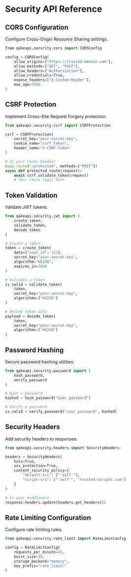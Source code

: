 # Security API Reference

## CORS Configuration

Configure Cross-Origin Resource Sharing settings.

```python
from qakeapi.security.cors import CORSConfig

config = CORSConfig(
    allow_origins=["https://trusted-domain.com"],
    allow_methods=["GET", "POST"],
    allow_headers=["Authorization"],
    allow_credentials=True,
    expose_headers=["X-Custom-Header"],
    max_age=3600
)
```

## CSRF Protection

Implement Cross-Site Request Forgery protection.

```python
from qakeapi.security.csrf import CSRFProtection

csrf = CSRFProtection(
    secret_key="your-secret-key",
    cookie_name="csrf_token",
    header_name="X-CSRF-Token"
)

# In your route handler
@app.route("/protected", methods=["POST"])
async def protected_route(request):
    await csrf.validate_token(request)
    # Your route logic here
```

## Token Validation

Validate JWT tokens.

```python
from qakeapi.security.jwt import (
    create_token,
    validate_token,
    decode_token
)

# Create a token
token = create_token(
    data={"user_id": 123},
    secret_key="your-secret-key",
    algorithm="HS256",
    expires_in=3600
)

# Validate a token
is_valid = validate_token(
    token,
    secret_key="your-secret-key",
    algorithms=["HS256"]
)

# Decode token data
payload = decode_token(
    token,
    secret_key="your-secret-key",
    algorithms=["HS256"]
)
```

## Password Hashing

Secure password hashing utilities.

```python
from qakeapi.security.password import (
    hash_password,
    verify_password
)

# Hash a password
hashed = hash_password("user_password")

# Verify a password
is_valid = verify_password("user_password", hashed)
```

## Security Headers

Add security headers to responses.

```python
from qakeapi.security.headers import SecurityHeaders

headers = SecurityHeaders(
    hsts=True,
    xss_protection=True,
    content_security_policy={
        "default-src": ["'self'"],
        "script-src": ["'self'", "trusted-scripts.com"]
    }
)

# In your middleware
response.headers.update(headers.get_headers())
```

## Rate Limiting Configuration

Configure rate limiting rules.

```python
from qakeapi.security.rate_limit import RateLimitConfig

config = RateLimitConfig(
    requests_per_minute=60,
    burst_size=10,
    storage_backend="memory",
    key_prefix="rate_limit:"
)
``` 